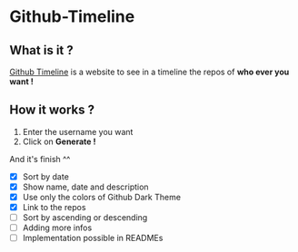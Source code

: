 # Github-Timeline
 
## What is it ?

[Github Timeline](https://semanteo.is-a.dev/Github-Timeline/) is a website to see in a timeline the repos of **who ever you want !**

## How it works ?

1. Enter the username you want
2. Click on **Generate !**

And it's finish ^^ 


- [x] Sort by date
- [x] Show name, date and description
- [x] Use only the colors of Github Dark Theme
- [x] Link to the repos
- [ ] Sort by ascending or descending
- [ ] Adding more infos
- [ ] Implementation possible in READMEs
